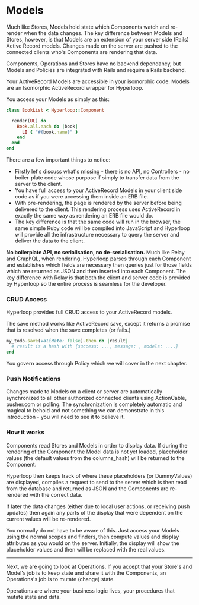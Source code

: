 # Models

Much like Stores, Models hold state which Components watch and re-render when the data changes. The key difference between Models and Stores, however, is that Models are an extension of your server side (Rails) Active Record models. Changes made on the server are pushed to the connected clients who's Components are rendering that data.

Components, Operations and Stores have no backend dependancy, but Models and Policies are integrated with Rails and require a Rails backend.

Your ActiveRecord Models are accessible in your isomorphic code. Models are an Isomorphic ActiveRecord wrapper for Hyperloop.

You access your Models as simply as this:

```ruby
class BookList < Hyperloop::Component

  render(UL) do
    Book.all.each do |book|
      LI { "#{book.name}" }
    end
  end
end
```

There are a few important things to notice:

+ Firstly let's discuss what's missing - there is no API, no Controllers - no boiler-plate code whose purpose if simply to transfer data from the server to the client.
+  You have full access to your ActiveRecord Models in your client side code as if you were accessing them inside an ERB file.
+ With pre-rendering, the page is rendered by the server before being delivered to the client. This rendering process uses ActiveRecord in exactly the same way as rendering an ERB file would do.
+ The key difference is that the same code will run in the browser, the same simple Ruby code will be compiled into JavaScript and Hyperloop will provide all the infrastructure necessary to query the server and deliver the data to the client.

**No boilerplate API, no serialisation, no de-serialisation.** Much like Relay and GraphQL, when rendering, Hyperloop parses through each Component and establishes which fields are necessary then queries just for those fields which are returned as JSON and then inserted into each Component. The key difference with Relay is that both the client and server code is provided by Hyperloop so the entire process is seamless for the developer.

### CRUD Access

Hyperloop provides full CRUD access to your ActiveRecord models.

The save method works like ActiveRecord save, except it returns a promise that is resolved when the save completes (or fails.)

```ruby
my_todo.save(validate: false).then do |result|
  # result is a hash with {success: ..., message: , models: ....}
end
```

You govern access through Policy which we will cover in the next chapter.

### Push Notifications

Changes made to Models on a client or server are automatically synchronized to all other authorized connected clients using ActionCable, pusher.com or polling. The synchronization is completely automatic and magical to behold and not something we can demonstrate in this introduction - you will need to see it to believe it.

### How it works

Components read Stores and Models in order to display data. If during the rendering of the Component the Model data is not yet loaded, placeholder values (the default values from the columns_hash) will be returned to the Component.

Hyperloop then keeps track of where these placeholders (or DummyValues) are displayed, compiles a request to send to the server which is then read from the database and returned as JSON and the Components are re-rendered with the correct data.

If later the data changes (either due to local user actions, or receiving push updates) then again any parts of the display that were dependent on the current values will be re-rendered.

You normally do not have to be aware of this. Just access your Models using the normal scopes and finders, then compute values and display attributes as you would on the server. Initially, the display will show the placeholder values and then will be replaced with the real values.

-----------------------------------

Next, we are going to look at Operations. If you accept that your Store's and Model's job is to keep state and share it with the Components, an Operations's job is to mutate (change) state.

Operations are where your business logic lives, your procedures that mutate state and data.
